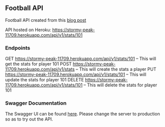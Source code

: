 ## Football API
Football API created from this [blog post](https://rapidapi.com/blog/nodejs-express-rest-api-example/)

API hosted on Heroku: https://stormy-peak-11709.herokuapp.com/api/v1/stats/101

### Endpoints
GET https://stormy-peak-11709.herokuapp.com/api/v1/stats/101 – This will get the stats for player 101
POST https://stormy-peak-11709.herokuapp.com/api/v1/stats – This will create the stats a player
PUT https://stormy-peak-11709.herokuapp.com/api/v1/stats/101 – This will update the stats for player 101
DELETE https://stormy-peak-11709.herokuapp.com/api/v1/stats/101 – This will delete the stats for player 101

### Swagger Documentation

The Swagger UI can be found [here](https://stormy-peak-11709.herokuapp.com/api-docs/). Please change the server to production so as to try out the API. 
